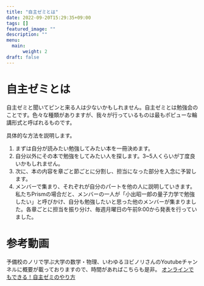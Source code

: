 ```yaml
---
title: "自主ゼミとは"
date: 2022-09-20T15:29:35+09:00
tags: []
featured_image: ""
description: ""
menu: 
  main:
      weight: 2
draft: false
---
```

# 自主ゼミとは
自主ゼミと聞いてピンと来る人は少ないかもしれません。自主ゼミとは勉強会のことです。色々な種類がありますが、我々が行っているものは最もポピューな輪講形式と呼ばれるものです。

具体的な方法を説明します。

1. まずは自分が読みたい勉強してみたい本を一冊決めます。
2. 自分以外にその本で勉強をしてみたい人を探します。3~5人くらいが丁度良いかもしれません。
3. 次に、本の内容を章ごと節ごとに分割し、担当になった部分を入念に予習します。
4. メンバーで集まり、それぞれが自分のパートを他の人に説明していきます。
私たちPrismの場合だと、メンバーの一人が「小出昭一郎の量子力学で勉強したい」と呼びかけ、自分も勉強したいと思った他のメンバーが集まりました。各章ごとに担当を振り分け、毎週月曜日の午前9:00から発表を行っていました。

# 参考動画
予備校のノリで学ぶ大学の数学・物理、いわゆるヨビノリさんのYoutubeチャンネルに概要が載っておりますので、時間があればこちらも是非。 [オンラインでもできる！自主ゼミのやり方](https://www.youtube.com/watch?v=kpH1eY_Bv3s "予備校のノリで学ぶ大学の数学・物理")